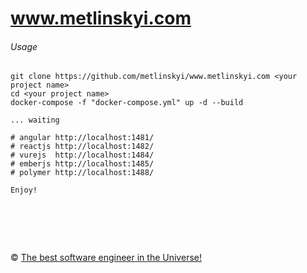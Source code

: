 # www.metlinskyi.com


###### Usage

```
git clone https://github.com/metlinskyi/www.metlinskyi.com <your project name>
cd <your project name>
docker-compose -f "docker-compose.yml" up -d --build

... waiting 

# angular http://localhost:1481/ 
# reactjs http://localhost:1482/   
# vurejs  http://localhost:1484/   
# emberjs http://localhost:1485/  
# polymer http://localhost:1488/

Enjoy!

```

&nbsp;
============
&copy; [The best software engineer in the Universe!](http://www.metlinskyi.com/)


